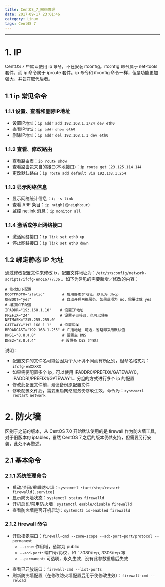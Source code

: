 ```yaml
---
title: CentOS_7_网络管理
date: 2017-09-17 23:01:46
category: Linux
tags: CentOS 7
---
```


<!-- toc -->

---

# 1. IP

CentOS 7 中默认使用 ip 命令，不在安装 ifconfig。ifconfig 命令属于 net-tools 套件，而 ip 命令属于 iproute 套件。ip 命令和 ifconfig 命令一样，但是功能更加强大，并旨在取代后者。

## 1.1 ip 常见命令

### 1.1.1 设置、查看和删除IP地址

- 设置IP地址：`ip addr add 192.168.1.1/24 dev eth0`
- 查看IP地址：`ip addr show eth0`
- 删除IP地址：`ip addr del 192.168.1.1 dev eth0`

### 1.1.2 查看、修改路由

- 查看路由表：`ip route show`
- 查看路由包来自的接口(本地接口)：`ip route get 123.125.114.144`
- 更改默认路由：`ip route add default via 192.168.1.254`

### 1.1.3 显示网络信息

- 显示网络统计信息：`ip -s link`
- 查看 ARP 条目：`ip neigh(或neighbour)`
- 监控 netlink 消息：`ip monitor all`

### 1.1.4 激活或停止网络接口

- 激活网络接口：`ip link set eth0 up`
- 停止网络接口：`ip link set eth0 down`

## 1.2 绑定静态 IP 地址

通过修改配置文件来修改 ip，配置文件地址为：`/etc/sysconfig/network-scripts/ifcfg-eno16777736` 。如下为常见的需要新增／修改的内容：

```
# 修改如下配置
BOOTPROTO="static"        # 启用静态IP地址，默认为 dhcp
ONBOOT="yes"              # 自动开启网络服务，如果此项为 no，需要改成 yes
# 增加如下配置
IPADDR="192.168.1.10"    # 设置IP地址
PREFIX="24"              # 设置子网掩码，也可以使用 NETMASK="255.255.255.0"
GATEWAY="192.168.1.1"    # 设置网关
BROADCAST="192.168.1.255" # 广播地址，可选，省略即采用默认值
DNS1="8.8.8.8"            # 设置主 DNS 
DNS2="8.8.4.4"          　# 设置备 DNS（可选） 
```

说明：

- 配置文件的文件名可能会因为个人环境不同而有所区别，但命名格式为：`ifcfg-enXXXXX`
- 如果需要配置多个 ip，可以使用 IPADDR0/PREFIX0/GATEWAY0，IPADDR1/PREFIX1/GATEWAY1... 分组的方式进行多个 ip 的配置
- 修改此配置文件前，建议备份原配置文件
- 修改配置文件后，需要重启网络服务使修改生效，命令为：`systemctl restart network`

# 2. 防火墙

区别于之前的版本，从 CentOS 7.0 开始默认使用的是 firewall 作为防火墙工具，对于旧版本的 iptables，虽然 CentOS 7 之后的版本仍然支持，但需要另行安装，此处不再赘述。 

## 2.1 基本命令

### 2.1.1 系统管理命令

- 启动/关闭/重启防火墙：`systemctl start/stop/restart firewalld[.service]`
- 显示防火墙状态：`systemctl status firewalld`
- 开机启动/禁用防火墙：`systemctl enable/disable firewalld`
- 查看防火墙是否开机启动：`systemctl is-enabled firewalld`

### 2.1.2 firewall 命令

+ 开启指定端口：`firewall-cmd --zone=scope --add-port=port/protocol --permanent`
    - `--zone`: 作用域，通常为 public
    - `--add-port`: 端口号/协议，如：8080/tcp, 3306/tcp 等
    - `--permanent`: 可选项，永久生效，没有此参数重启后失效
- 查看已开放端口：`firewall-cmd --list-ports`
- 刷新防火墙配置（在修改防火墙配置后用于使修改生效）：`firewall-cmd --reload`
